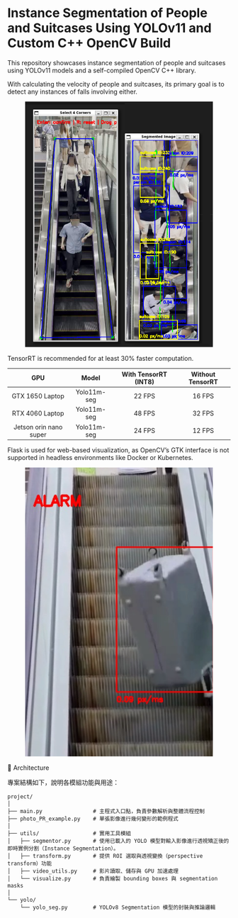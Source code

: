 # Instance Segmentation of People and Suitcases Using YOLOv11 and Custom C++ OpenCV Build


This repository showcases instance segmentation of people and suitcases using YOLOv11 models and a self-compiled OpenCV C++ library.

With calculating the velocity of people and suitcases, its primary goal is to detect any instances of falls involving either.

<figure><img src="https://github.com/eden-owo/Person-suitcase-motion-tracker/blob/master/pics/demo.png" alt=""><figcaption></figcaption></figure>

TensorRT is recommended for at least 30% faster computation.

| GPU | Model | With TensorRT (INT8) | Without TensorRT |
|:--:|:--:|:--:|:--:|
| GTX 1650 Laptop | Yolo11m-seg | 22 FPS | 16 FPS |
| RTX 4060 Laptop | Yolo11m-seg | 48 FPS | 32 FPS |
| Jetson orin nano super | Yolo11m-seg | 24 FPS | 12 FPS |

Flask is used for web-based visualization, as OpenCV’s GTK interface is not supported in headless environments like Docker or Kubernetes.

<figure><img src="https://github.com/eden-owo/Person-suitcase-motion-tracker/blob/master/pics/suitcase-alarm.png" alt=""><figcaption></figcaption></figure>

🧱 Architecture


專案結構如下，說明各模組功能與用途：


```text
project/
│
├── main.py                # 主程式入口點，負責參數解析與整體流程控制
├── photo_PR_example.py    # 單張影像進行幾何變形的範例程式
│
├── utils/                 # 實用工具模組
│   ├── segmentor.py       # 使用已載入的 YOLO 模型對輸入影像進行透視矯正後的即時實例分割（Instance Segmentation）。
│   ├── transform.py       # 提供 ROI 選取與透視變換（perspective transform）功能
│   ├── video_utils.py     # 影片讀取、儲存與 GPU 加速處理
│   └── visualize.py       # 負責繪製 bounding boxes 與 segmentation masks
│
└── yolo/
    └── yolo_seg.py        # YOLOv8 Segmentation 模型的封裝與推論邏輯

```
